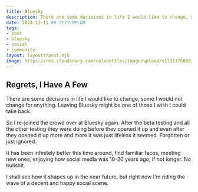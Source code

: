 ```yaml
---
title: Bluesky
description: There are some decisions in life I would like to change, some I would not change for anything. Leaving Bluesky might be one of those I wish I could take back.
date: 2024-11-11 ## YYYY-MM-DD
tags:
- post
- bluesky
- social
- community
layout: layouts/post.njk
image: https://res.cloudinary.com/colabottles/image/upload/v1731376889/todd-social-card.png
---
```


## Regrets, I Have A Few

There are some decisions in life I would like to change, some I would not change for anything. Leaving Bluesky might be one of those I wish I could take back.

So I re-joined the crowd over at Bluesky again. After the beta testing and all the other testing they were doing before they opened it up and even after they opened it up more and more it was just lifeless it seemed. Forgotten or just ignored.

It has been infinitely better this time around, find familiar faces, meeting new ones, enjoying how social media was 10-20 years ago, if not longer. No bullshit.

I shall see how it shapes up in the near future, but right now I'm riding the wave of a decent and happy social scene.
